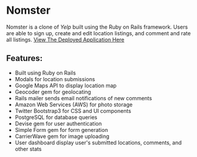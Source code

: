 # Nomster
Nomster is a clone of *Yelp* built using the Ruby on Rails framework. Users are able to sign up, create and edit location listings, and comment and rate all listings.
[View The Deployed Application Here](https://nomster-sloane-siverson.herokuapp.com/)

## Features:
* Built using Ruby on Rails
* Modals for location submissions
* Google Maps API to display location map
* Geocoder gem for geolocating
* Rails mailer sends email notifications of new comments
* Amazon Web Services (AWS) for photo storage
* Twitter Bootstrap3 for CSS and UI components
* PostgreSQL for database queries
* Devise gem for user authentication
* Simple Form gem for form generation
* CarrierWave gem for image uploading
* User dashboard display user's submitted locations, comments, and other stats
